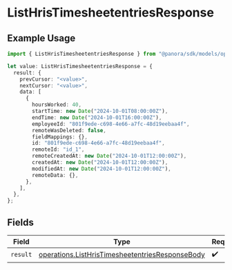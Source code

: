 # ListHrisTimesheetentriesResponse

## Example Usage

```typescript
import { ListHrisTimesheetentriesResponse } from "@panora/sdk/models/operations";

let value: ListHrisTimesheetentriesResponse = {
  result: {
    prevCursor: "<value>",
    nextCursor: "<value>",
    data: [
      {
        hoursWorked: 40,
        startTime: new Date("2024-10-01T08:00:00Z"),
        endTime: new Date("2024-10-01T16:00:00Z"),
        employeeId: "801f9ede-c698-4e66-a7fc-48d19eebaa4f",
        remoteWasDeleted: false,
        fieldMappings: {},
        id: "801f9ede-c698-4e66-a7fc-48d19eebaa4f",
        remoteId: "id_1",
        remoteCreatedAt: new Date("2024-10-01T12:00:00Z"),
        createdAt: new Date("2024-10-01T12:00:00Z"),
        modifiedAt: new Date("2024-10-01T12:00:00Z"),
        remoteData: {},
      },
    ],
  },
};
```

## Fields

| Field                                                                                                              | Type                                                                                                               | Required                                                                                                           | Description                                                                                                        |
| ------------------------------------------------------------------------------------------------------------------ | ------------------------------------------------------------------------------------------------------------------ | ------------------------------------------------------------------------------------------------------------------ | ------------------------------------------------------------------------------------------------------------------ |
| `result`                                                                                                           | [operations.ListHrisTimesheetentriesResponseBody](../../models/operations/listhristimesheetentriesresponsebody.md) | :heavy_check_mark:                                                                                                 | N/A                                                                                                                |